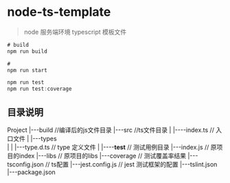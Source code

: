 # node-ts-template

> node 服务端环境 typescript 模板文件


```js
# build
npm run build

# 
npm run start

npm run test
npm run test:coverage

```

## 目录说明

Project
|---build                 //编译后的js文件目录
|---src                   //ts文件目录
|  |----index.ts          // 入口文件
|  |---types                
|  |     |---type.d.ts         // type 定义文件
|  |----__test__          // 测试用例目录
|---index.js              // 原项目的index
|---libs                  // 原项目的libs
|---coverage              // 测试覆盖率结果
|---tsconfig.json         // ts配置
|---jest.config.js        // jest 测试框架的配置
|---tslint.json      
|---package.json        
